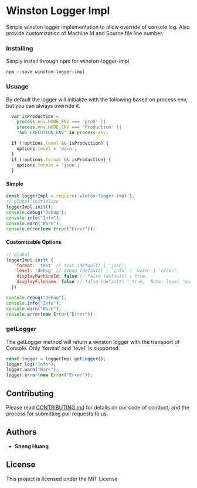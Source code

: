 # Winston Logger Impl

Simple winston logger implementation to allow override of console.log.  Also provide customization of Machine Id and Source file line number.

### Installing

Simply install through npm for winston-logger-impl

```
npm --save winston-logger-impl
```


### Usuage
By default the logger will initialize with the following based on process.env, but you can always override it.

```js
  var isProduction =
    process.env.NODE_ENV === 'prod' ||
    process.env.NODE_ENV === 'Production' ||
    'AWS_EXECUTION_ENV' in process.env;

  if (!options.level && isProduction) {
    options.level = 'warn';
  }
  if (!options.format && isProduction) {
    options.format = 'json';
  }
```

#### Simple
```js
const loggerImpl = require('winton-looger-impl');
// global initialize
loggerImpl.init();
console.debug("Debug");
console.info("Info");
console.warn("Warn");
console.error(new Error("Error"));
```
#### Customizable Options
```js
// global
loggerImpl.init( {
    format: 'text' // text (default) | 'json',
    level: 'debug' // debug (default) | 'info' | 'warn' | 'error',
    displayMachineId: false // false (default) | true,
    displayFilename: false // false (default) | true,  Note: level 'warn' or above will always true unless defined
  })

console.debug("Debug");
console.info("Info");
console.warn("Warn");
console.error(new Error("Error"));
```

### getLogger

The getLogger method will return a winston logger with the transport of Console.  Only 'format' and 'level' is supported.

```js
const logger = loggerImpl.getLogger();
logger.log("Info");
logger.warn("Warn");
logger.error(new Error("Error"));
```

## Contributing

Please read [CONTRIBUTING.md](https://gist.github.com/PurpleBooth/b24679402957c63ec426) for details on our code of conduct, and the process for submitting pull requests to us.

## Authors

* **Sheng Huang** 

## License

This project is licensed under the MIT License


